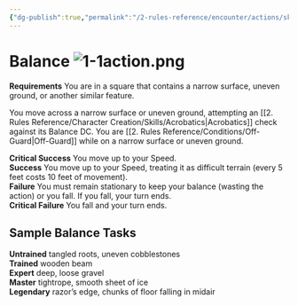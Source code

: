 ```yaml
---
{"dg-publish":true,"permalink":"/2-rules-reference/encounter/actions/skill-actions/balance/"}
---
```


# Balance ![1-1action.png](/img/user/x.%20Assets/Formatting/Pf2e%20Icons/1-1action.png)

**Requirements** You are in a square that contains a narrow surface, uneven ground, or another similar feature.

You move across a narrow surface or uneven ground, attempting an [[2. Rules Reference/Character Creation/Skills/Acrobatics\|Acrobatics]] check against its Balance DC. You are [[2. Rules Reference/Conditions/Off-Guard\|Off-Guard]] while on a narrow surface or uneven ground.

**Critical Success** You move up to your Speed.  
**Success** You move up to your Speed, treating it as difficult terrain (every 5 feet costs 10 feet of movement).  
**Failure** You must remain stationary to keep your balance (wasting the action) or you fall. If you fall, your turn ends.  
**Critical Failure** You fall and your turn ends.

## Sample Balance Tasks

**Untrained** tangled roots, uneven cobblestones  
**Trained** wooden beam  
**Expert** deep, loose gravel  
**Master** tightrope, smooth sheet of ice  
**Legendary** razor’s edge, chunks of floor falling in midair
